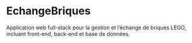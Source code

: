 # EchangeBriques
Application web full-stack pour la gestion et l’échange de briques LEGO, incluant front-end, back-end et base de données.
